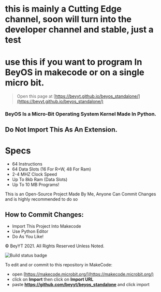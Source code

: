 # this is mainly a Cutting Edge channel, soon will turn into the developer channel and stable, just a test
# use this if you want to program In BeyOS in makecode or on a single micro bit. 
> Open this page at [https://beyyt.github.io/beyos_standalone/](https://beyyt.github.io/beyos_standalone/)

### BeyOS Is a Micro-Bit Operating System Kernel Made In Python.

## Do Not Import This As An Extension.

# Specs

- 64 Instructions
- 64 Data Slots (16 For R+W, 48 For Ram)
- 2-4 MHZ Clock Speed
- Up To 8kb Ram (Data Slots)
- Up To 10 MB Programs!

This is an Open-Source Project Made By Me, Anyone Can Commit Changes and is highly recommended to do so

## How to Commit Changes:

- Import This Project Into Makecode
- Use Python Editor
- Do As You Like!


© BeyYT 2021. All Rights Reserved Unless Noted.

![Build status badge](https://github.com/beyyt/beyos_standalone/workflows/MakeCode/badge.svg)

To edit and or commit to this repository in MakeCode:

* open [https://makecode.microbit.org/](https://makecode.microbit.org/)
* click on **Import** then click on **Import URL**
* paste **https://github.com/beyyt/beyos_standalone** and click import

